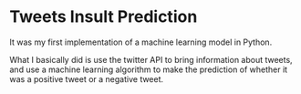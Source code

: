 # Tweets Insult Prediction

It was my first implementation of a machine learning model in Python.


What I basically did is use the twitter API to bring information about tweets, and use a machine learning algorithm to make the prediction of whether it was a positive tweet or a negative tweet.
